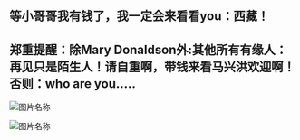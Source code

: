 ##  等小哥哥我有钱了，我一定会来看看you：西藏！

##  郑重提醒：除Mary Donaldson外:其他所有有缘人：再见只是陌生人！请自重啊，带钱来看马兴洪欢迎啊！否则：who are you.....
 
![图片名称](http://p0.ifengimg.com/pmop/2017/0901/780DE68757191D0928118AE636FD7BCADD7EE2F3_size110_w1280_h824.jpeg)

![图片名称](http://pic1.win4000.com/wallpaper/2018-07-05/5b3dc77e418af.jpg)
